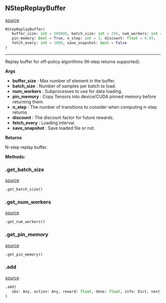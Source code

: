 #


## NStepReplayBuffer
[source](https://github.com/RLE-Foundation/Hsuanwu/blob/main/hsuanwu/xploit/storage/nstep_replay_buffer.py/#L63)
```python 
NStepReplayBuffer(
   buffer_size: int = 500000, batch_size: int = 256, num_workers: int = 4,
   pin_memory: bool = True, n_step: int = 3, discount: float = 0.99,
   fetch_every: int = 1000, save_snapshot: bool = False
)
```


---
Replay buffer for off-policy algorithms (N-step returns supported).


**Args**

* **buffer_size**  : Max number of element in the buffer.
* **batch_size**  : Number of samples per batch to load.
* **num_workers**  : Subprocesses to use for data loading.
* **pin_memory**  : Copy Tensors into device/CUDA pinned memory before returning them.
* **n_step**  : The number of transitions to consider when computing n-step returns
* **discount**  : The discount factor for future rewards.
* **fetch_every**  : Loading interval.
* **save_snapshot**  : Save loaded file or not.


**Returns**

N-step replay buffer.


**Methods:**


### .get_batch_size
[source](https://github.com/RLE-Foundation/Hsuanwu/blob/main/hsuanwu/xploit/storage/nstep_replay_buffer.py/#L110)
```python
.get_batch_size()
```


### .get_num_workers
[source](https://github.com/RLE-Foundation/Hsuanwu/blob/main/hsuanwu/xploit/storage/nstep_replay_buffer.py/#L115)
```python
.get_num_workers()
```


### .get_pin_memory
[source](https://github.com/RLE-Foundation/Hsuanwu/blob/main/hsuanwu/xploit/storage/nstep_replay_buffer.py/#L120)
```python
.get_pin_memory()
```


### .add
[source](https://github.com/RLE-Foundation/Hsuanwu/blob/main/hsuanwu/xploit/storage/nstep_replay_buffer.py/#L129)
```python
.add(
   obs: Any, action: Any, reward: float, done: float, info: Dict, next_obs: Any
)
```

